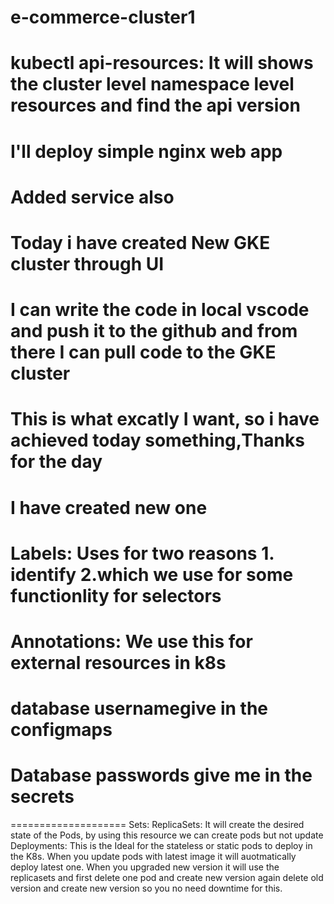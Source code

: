 # e-commerce-cluster1
# kubectl api-resources: It will shows the cluster level namespace level resources and find the api version
# I'll deploy simple nginx web app
# Added service also
# Today i have created New GKE cluster through UI
# I can write the code in local vscode and push it to the github and from there I can pull code to the GKE cluster
# This is what excatly I want, so i have achieved today something,Thanks for the day
# I have created new one 
# Labels: Uses for two reasons 1. identify 2.which we use for some functionlity for selectors
# Annotations: We use this for external resources in k8s
# database usernamegive in the configmaps 
# Database passwords give me in the secrets
====================
Sets:
ReplicaSets: It will create the desired state of the Pods, by using this resource we can create pods but not update
Deployments: This is the Ideal for the stateless or static pods to deploy in the K8s. When you update pods with latest image it will auotmatically deploy latest one.
    When you upgraded new version it will use the replicasets and first delete one pod and create new version again delete old version and create new version so you no need downtime for this.
    


